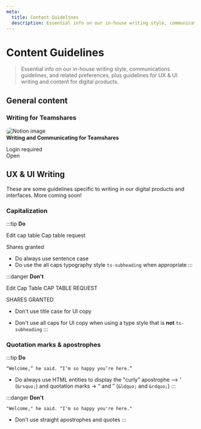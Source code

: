 ```yaml
---
meta:
  title: Content Guidelines
  description: Essential info on our in-house writing style, communications guidelines, and related preferences, plus guidelines for UX & UI writing and content for digital products.
---
```


# Content Guidelines

> Essential info on our in-house writing style, communications guidelines, and related preferences, plus guidelines for UX & UI writing and content for digital products.

## General content

### Writing for Teamshares

  <div class="grid-cards-2-col">
  <sl-card class="small-footer">
    <img
    slot="image"
    src="/assets/teamshares/images/notion-links.svg"
    alt="Notion image"
    style="margin: 1px; border-radius: 8px 8px 0 0;"
    />
    <h4 style="margin: 0; display: flex; align-items: flex-start;">Writing and Communicating for Teamshares<sl-icon library="fa" name="lock" style="margin-left: .5em; color: #2e333c;"></sl-icon></h4>
      <p class="ts-body-2 ts-text-subdued" style="margin-bottom: 0;">Login required</p>
    <div slot="footer" style="margin: 0; padding: 0;">
      <sl-button
        variant="text"
        href="https://www.notion.so/teamshares/Writing-and-Communicating-for-Teamshares-599d6c1c65474306aee5b69d0734d8ec?pvs=4"
        target="_blank">
          Open
          <sl-icon slot="suffix" library="fa" name="arrow-up-right-from-square"></sl-icon>
      </sl-button>
    </div>
  </sl-card>
  </div>

## UX & UI Writing

  <p>These are some guidelines specific to writing in our digital products and interfaces. More coming soon!</p>
  <h3>Capitalization</h3>
  <div id="guidelines">

:::tip
**Do**

  <div class="well do">
    <sl-button variant="primary">Edit cap table</sl-button>
    <sl-tag variant="purple">Cap table request</sl-tag>
    <p class="ts-subheading">Shares granted</p>
  </div>

- Do always use sentence case
- Do use the all caps typography style `ts-subheading` when appropriate
  :::

:::danger
**Don't**

  <div class="well do-not">
    <sl-button variant="primary">Edit Cap Table</sl-button>
    <sl-tag variant="purple">CAP TABLE REQUEST</sl-tag>
    <p class="ts-body-3">SHARES GRANTED</p>
  </div>

- Don't use title case for UI copy
- Don't use all caps for UI copy when using a type style that is **not** `ts-subheading`
  :::

  </div>

  <h3>Quotation marks & apostrophes</h3>
  <div id="guidelines">

:::tip
**Do**

  <div class="well do">
    <p class="ts-body-large"><code>&ldquo;Welcome,&rdquo; he said. &ldquo;I&rsquo;m so happy you&rsquo;re here.&rdquo;</code></p>
  </div>

- Do always use HTML entities to display the "curly" apostrophe —> &rsquo; (`&rsquo;`) and quotation marks -> &ldquo; and &rdquo; (`&ldquo;` and `&rdquo;`)
  :::

:::danger
**Don't**

  <div class="well do-not">
    <p class="ts-body-large"><code>"Welcome," he said. "I'm so happy you're here."</code></p>
  </div>

- Don’t use straight apostrophes and quotes
  :::

  </div>
